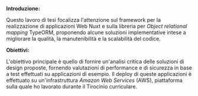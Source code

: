 **Introduzione:**

Questo lavoro di tesi focalizza l'attenzione sul framework per la realizzazione di applicazioni Web Nuxt e sulla libreria per *Object relational mapping* TypeORM, proponendo alcune soluzioni implementative intese a migliorare la qualità, la manutenibilità e la scalabilità del codice. 


**Obiettivi:**

L'obiettivo principale è quello di fornire un'analisi critica delle soluzioni di design proposte, fornendo valutazioni di performance e di sicurezza in base a test effettuati su applicazioni di esempio. Il deploy di queste applicazioni è effettuato su un'infrastruttura *Amazon Web Services* (AWS), piattaforma sulla quale ho lavorato durante il Tirocinio curriculare.

